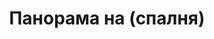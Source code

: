 ---
layout: panorama
parent: '/projects/private/air-chocolate'
image: 'http://hub.acherno.com/svn/aero-shokolad/Site/Panorami/Ralitza_Lozenetz_Spalnq_Panorama.jpg'
title: 'Панорама на (спалня)'
sitemap: false
---